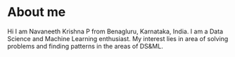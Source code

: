 # About me
Hi I am Navaneeth Krishna P from Benagluru, Karnataka, India. 
I am a Data Science and Machine Learning enthusiast. 
My interest lies in area of solving problems and finding patterns in the areas of DS&ML.
